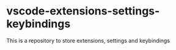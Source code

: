 # vscode-extensions-settings-keybindings
This is a repository to store extensions, settings and keybindings
